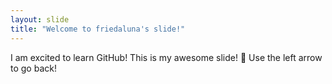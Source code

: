 ```yaml
---
layout: slide
title: "Welcome to friedaluna's slide!"
---
```

I am excited to learn GitHub! This is my awesome slide! :tada:
Use the left arrow to go back!

